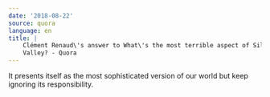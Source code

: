 ```yaml
---
date: '2018-08-22'
source: quora
language: en
title: |
    Clément Renaud\'s answer to What\'s the most terrible aspect of Silicon
    Valley? - Quora
---
```


It presents itself as the most sophisticated version of our world but
keep ignoring its responsibility.
